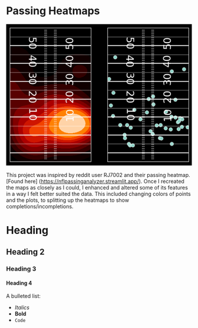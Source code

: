 # Passing Heatmaps
<img src="Images/Original Remake.png"  >

This project was inspired by reddit user RJ7002 and their passing heatmap. [Found here] (https://nflpassinganalyzer.streamlit.app/). Once I recreated the maps as closely as I could, I enhanced and altered
some of its features in a way I felt better suited the data. This included changing colors of points and the plots, to splitting up the heatmaps to show completions/incompletions.



 # Heading
 ## Heading 2
 ### Heading 3
 #### Heading 4

 A bulleted list:
  - *Italics*
  - **Bold**
  - ```Code```
